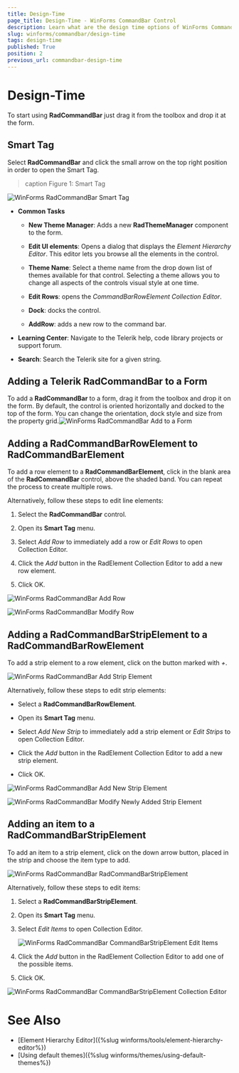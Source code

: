 ```yaml
---
title: Design-Time
page_title: Design-Time - WinForms CommandBar Control
description: Learn what are the design time options of WinForms CommandBar.
slug: winforms/commandbar/design-time
tags: design-time
published: True
position: 2
previous_url: commandbar-design-time
---
```


# Design-Time

To start using __RadCommandBar__ just drag it from the toolbox and drop it at the form.

## Smart Tag

Select __RadCommandBar__ and click the small arrow on the top right position in order to open the Smart Tag.

>caption Figure 1: Smart Tag

![WinForms RadCommandBar Smart Tag](images/commandbar-design-time009.png)

* __Common Tasks__

	* __New Theme Manager__: Adds a new __RadThemeManager__ component to the form.

	* __Edit UI elements__: Opens a dialog that displays the *Element Hierarchy Editor*. This editor lets you browse all the elements in the control.

	* __Theme Name__: Select a theme name from the drop down list of themes available for that control. Selecting a theme allows you to change all aspects of the controls visual style at one time.
	
	* __Edit Rows__: opens the *CommandBarRowElement Collection Editor*.
	
	* __Dock__: docks the control.
	
	* __AddRow__: adds a new row to the command bar.

* __Learning Center__: Navigate to the Telerik help, code library projects or support forum.

* __Search__: Search the Telerik site for a given string.


## Adding a Telerik RadCommandBar to a Form

To add a __RadCommandBar__ to a form, drag it from the toolbox and drop it on the form. By default, the control is oriented horizontally and docked to the top of the form. You can change the orientation, dock style and size from the property grid.![WinForms RadCommandBar Add to a Form](images/commandbar-design-time001.png)

## Adding a RadCommandBarRowElement to RadCommandBarElement

To add a row element to a __RadCommandBarElement__, click in the blank area of the __RadCommandBar__ control, above the shaded band. You can repeat the process to create multiple rows.

Alternatively, follow these steps to edit line elements:

1. Select the __RadCommandBar__ control.

1. Open its __Smart Tag__ menu.

1. Select *Add Row* to immediately add a row or *Edit Rows* to open Collection Editor.

1. Click the *Add* button in the RadElement Collection Editor to add a new row element.

1. Click OK.

![WinForms RadCommandBar Add Row](images/commandbar-design-time002.png)

![WinForms RadCommandBar Modify Row](images/commandbar-design-time003.png)

## Adding a RadCommandBarStripElement to a RadCommandBarRowElement

To add a strip element to a row element, click on the button marked with *+*.

![WinForms RadCommandBar Add Strip Element](images/commandbar-design-time004.png)

Alternatively, follow these steps to edit strip elements:

* Select a __RadCommandBarRowElement__.

* Open its __Smart Tag__ menu.

* Select *Add New Strip* to immediately add a strip element or *Edit Strips* to open Collection Editor.

* Click the *Add* button in the RadElement Collection Editor to add a new strip element.

* Click OK.

![WinForms RadCommandBar Add New Strip Element](images/commandbar-design-time005.png)

![WinForms RadCommandBar Modify Newly Added Strip Element](images/commandbar-design-time006.png)

## Adding an item to a RadCommandBarStripElement

To add an item to a strip element, click on the down arrow button, placed in the strip and choose the item type to add.

![WinForms RadCommandBar RadCommandBarStripElement](images/commandbar-design-time007.png)

Alternatively, follow these steps to edit items:

1. Select a __RadCommandBarStripElement__.

1. Open its __Smart Tag__ menu.

1. Select *Edit Items* to open Collection Editor.

	![WinForms RadCommandBar CommandBarStripElement Edit Items](images/commandbar-design-time010.png)

1. Click the *Add* button in the RadElement Collection Editor to add one of the possible items.

1. Click OK.

![WinForms RadCommandBar CommandBarStripElement Collection Editor](images/commandbar-design-time008.png)

# See Also

* [Element Hierarchy Editor]({%slug winforms/tools/element-hierarchy-editor%})
* [Using default themes]({%slug winforms/themes/using-default-themes%})
